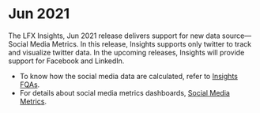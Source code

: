 # Jun 2021

The LFX Insights, Jun 2021 release delivers support for new data source— Social Media Metrics. In this release, Insights supports only twitter to track and visualize twitter data. In the upcoming releases, Insights will provide support for Facebook and LinkedIn. 

* To know how the social media data are calculated, refer to [Insights FQAs](../insights-faqs.md#how-does-insights-collect-social-media-metrics-data).
* For details about social media metrics dashboards, [Social Media Metrics](../social-media-metrics.md).

